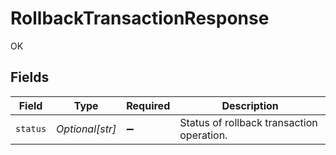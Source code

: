 # RollbackTransactionResponse

OK


## Fields

| Field                                     | Type                                      | Required                                  | Description                               |
| ----------------------------------------- | ----------------------------------------- | ----------------------------------------- | ----------------------------------------- |
| `status`                                  | *Optional[str]*                           | :heavy_minus_sign:                        | Status of rollback transaction operation. |